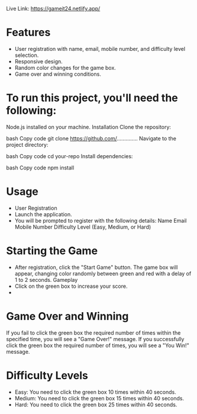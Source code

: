 Live Link: https://gameit24.netlify.app/

# Features
* User registration with name, email, mobile number, and difficulty level selection.
* Responsive design.
* Random color changes for the game box.
* Game over and winning conditions.

# To run this project, you'll need the following:

Node.js installed on your machine.
Installation
Clone the repository:

bash
Copy code
git clone https://github.com/..............
Navigate to the project directory:

bash
Copy code
cd your-repo
Install dependencies:

bash
Copy code
npm install
# Usage
* User Registration
* Launch the application.
* You will be prompted to register with the following details:
Name
Email
Mobile Number
Difficulty Level (Easy, Medium, or Hard)
# Starting the Game
* After registration, click the "Start Game" button.
The game box will appear, changing color randomly between green and red with a delay of 1 to 2 seconds.
Gameplay
* Click on the green box to increase your score.
* 
# Game Over and Winning
If you fail to click the green box the required number of times within the specified time, you will see a "Game Over!" message.
If you successfully click the green box the required number of times, you will see a "You Win!" message.
# Difficulty Levels
* Easy: You need to click the green box 10 times within 40 seconds.
* Medium: You need to click the green box 15 times within 40 seconds.
* Hard: You need to click the green box 25 times within 40 seconds.
